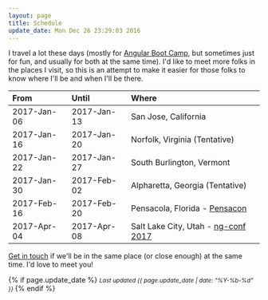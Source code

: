 ```yaml
---
layout: page
title: Schedule
update_date: Mon Dec 26 23:29:03 2016
---
```


I travel a lot these days (mostly for [Angular Boot Camp](http://angularbootcamp.com/), but sometimes just for fun, and usually for both at the same time). I'd like to meet more folks in the places I visit, so this is an attempt to make it easier for those folks to know where I'll be and when I'll be there.

| From        | Until       | Where
|:------------|:------------|:-
| 2017-Jan-06 | 2017-Jan-13 | San Jose, California
| 2017-Jan-16 | 2017-Jan-20 | Norfolk, Virginia (Tentative)
| 2017-Jan-22 | 2017-Jan-27 | South Burlington, Vermont
| 2017-Jan-30 | 2017-Feb-02 | Alpharetta, Georgia (Tentative)
| 2017-Feb-16 | 2017-Feb-20 | Pensacola, Florida - [Pensacon](http://pensacon.com/)
| 2017-Apr-04 | 2017-Apr-08 | Salt Lake City, Utah - [ng-conf 2017](https://ng-conf.org)

[Get in touch](/contact/) if we'll be in the same place (or close enough) at the same time. I'd love to meet you!


{% if page.update_date %}
  <small>
    *Last updated {{ page.update_date | date: "%Y-%b-%d" }}*
  </small>
{% endif %}
